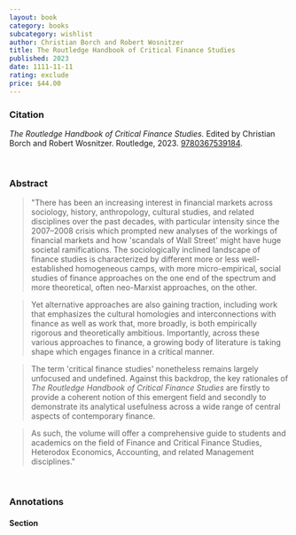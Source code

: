 ```yaml
---
layout: book
category: books
subcategory: wishlist
author: Christian Borch and Robert Wosnitzer
title: The Routledge Handbook of Critical Finance Studies
published: 2023
date: 1111-11-11
rating: exclude
price: $44.00
---
```


### Citation

*The Routledge Handbook of Critical Finance Studies.* Edited by Christian Borch and Robert Wosnitzer. Routledge, 2023. [9780367539184](https://www.routledge.com/The-Routledge-Handbook-of-Critical-Finance-Studies/Borch-Wosnitzer/p/book/9780367539184).

<br>

### Abstract

> "There has been an increasing interest in financial markets across sociology, history, anthropology, cultural studies, and related disciplines over the past decades, with particular intensity since the 2007–2008 crisis which prompted new analyses of the workings of financial markets and how 'scandals of Wall Street' might have huge societal ramifications. The sociologically inclined landscape of finance studies is characterized by different more or less well- established homogeneous camps, with more micro-empirical, social studies of finance approaches on the one end of the spectrum and more theoretical, often neo-Marxist approaches, on the other.

> Yet alternative approaches are also gaining traction, including work that emphasizes the cultural homologies and interconnections with finance as well as work that, more broadly, is both empirically rigorous and theoretically ambitious. Importantly, across these various approaches to finance, a growing body of literature is taking shape which engages finance in a critical manner.

> The term 'critical finance studies' nonetheless remains largely unfocused and undefined. Against this backdrop, the key rationales of *The Routledge Handbook of Critical Finance Studies* are firstly to provide a coherent notion of this emergent field and secondly to demonstrate its analytical usefulness across a wide range of central aspects of contemporary finance.

> As such, the volume will offer a comprehensive guide to students and academics on the field of Finance and Critical Finance Studies, Heterodox Economics, Accounting, and related Management disciplines."

<br>

### Annotations

#### Section

<br>
